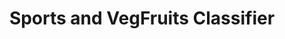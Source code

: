 ---
title: Sports and VegFruits Classifier
emoji: 📚
colorFrom: pink
colorTo: indigo
sdk: gradio
sdk_version: 5.29.1
app_file: app.py
pinned: false
short_description: 'Backend two models S3 and deployed usuing git actions'
---
